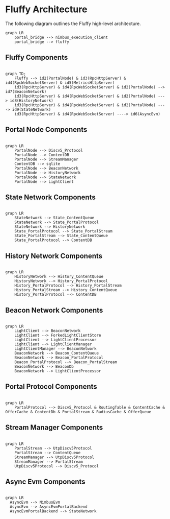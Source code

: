 # Fluffy Architecture

The following diagram outlines the Fluffy high-level architecture.

```mermaid
graph LR
    portal_bridge --> nimbus_execution_client
    portal_bridge --> fluffy
```

## Fluffy Components

```mermaid

graph TD;
    Fluffy --> id2(PortalNode) & id3(RpcHttpServer) & id4(RpcWebSocketServer) & id5(MetricsHttpServer)
    id3(RpcHttpServer) & id4(RpcWebSocketServer) & id2(PortalNode) --> id7(BeaconNetwork)
    id3(RpcHttpServer) & id4(RpcWebSocketServer) & id2(PortalNode) ---> id8(HistoryNetwork)
    id3(RpcHttpServer) & id4(RpcWebSocketServer) & id2(PortalNode) ----> id9(StateNetwork)
    id3(RpcHttpServer) & id4(RpcWebSocketServer) ----> id6(AsyncEvm)
```

## Portal Node Components

```mermaid

graph LR
    PortalNode --> Discv5_Protocol
    PortalNode --> ContentDB
    PortalNode --> StreamManager
    ContentDB --> sqlite
    PortalNode --> BeaconNetwork
    PortalNode --> HistoryNetwork
    PortalNode --> StateNetwork
    PortalNode --> LightClient

```

## State Network Components

```mermaid

graph LR
    StateNetwork --> State_ContentQueue
    StateNetwork --> State_PortalProtocol
    StateNetwork --> HistoryNetwork
    State_PortalProtocol --> State_PortalStream
    State_PortalStream --> State_ContentQueue
    State_PortalProtocol --> ContentDB

```

## History Network Components

```mermaid

graph LR
    HistoryNetwork --> History_ContentQueue
    HistoryNetwork --> History_PortalProtocol
    History_PortalProtocol --> History_PortalStream
    History_PortalStream --> History_ContentQueue
    History_PortalProtocol --> ContentDB

```

## Beacon Network Components

```mermaid

graph LR
    LightClient --> BeaconNetwork
    LightClient --> ForkedLightClientStore
    LightClient --> LightClientProcessor
    LightClient --> LightClientManager
    LightClientManager --> BeaconNetwork
    BeaconNetwork --> Beacon_ContentQueue
    BeaconNetwork --> Beacon_PortalProtocol
    Beacon_PortalProtocol --> Beacon_PortalStream
    BeaconNetwork --> BeaconDb
    BeaconNetwork --> LightClientProcessor

```

## Portal Protocol Components

```mermaid

graph LR
    PortalProtocol --> Discv5_Protocol & RoutingTable & ContentCache & OfferCache & ContentDb & PortalStream & RadiusCache & OfferQueue

```

## Stream Manager Components

```mermaid

graph LR
    PortalStream --> UtpDiscv5Protocol
    PortalStream --> ContentQueue
    StreamManager --> UtpDiscv5Protocol
    StreamManager --> PortalStream
    UtpDiscv5Protocol --> Discv5_Protocol

```


## Async Evm Components

```mermaid

graph LR
  AsyncEvm --> NimbusEvm
  AsyncEvm --> AsyncEvmPortalBackend
  AsyncEvmPortalBackend --> StateNetwork

```
